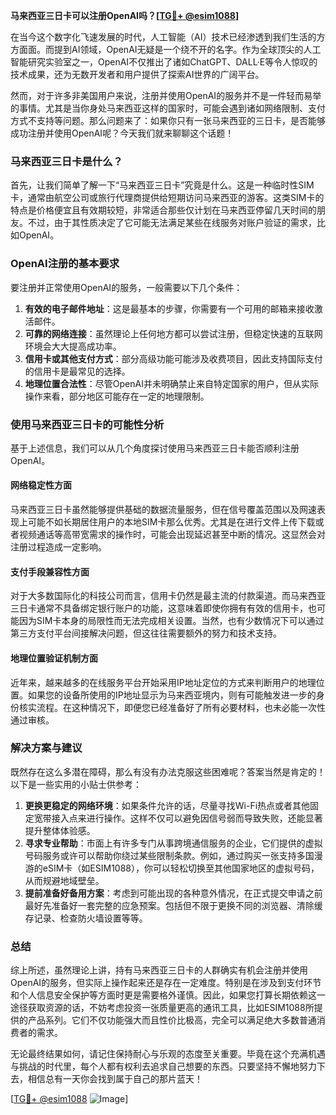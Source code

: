 **马来西亚三日卡可以注册OpenAI吗？[[TG💪+ @esim1088](https://t.me/s/esim1088)]**

在当今这个数字化飞速发展的时代，人工智能（AI）技术已经渗透到我们生活的方方面面。而提到AI领域，OpenAI无疑是一个绕不开的名字。作为全球顶尖的人工智能研究实验室之一，OpenAI不仅推出了诸如ChatGPT、DALL·E等令人惊叹的技术成果，还为无数开发者和用户提供了探索AI世界的广阔平台。

然而，对于许多非美国用户来说，注册并使用OpenAI的服务并不是一件轻而易举的事情。尤其是当你身处马来西亚这样的国家时，可能会遇到诸如网络限制、支付方式不支持等问题。那么问题来了：如果你只有一张马来西亚的三日卡，是否能够成功注册并使用OpenAI呢？今天我们就来聊聊这个话题！

### 马来西亚三日卡是什么？

首先，让我们简单了解一下“马来西亚三日卡”究竟是什么。这是一种临时性SIM卡，通常由航空公司或旅行代理商提供给短期访问马来西亚的游客。这类SIM卡的特点是价格便宜且有效期较短，非常适合那些仅计划在马来西亚停留几天时间的朋友。不过，由于其性质决定了它可能无法满足某些在线服务对账户验证的需求，比如OpenAI。

### OpenAI注册的基本要求

要注册并正常使用OpenAI的服务，一般需要以下几个条件：

1. **有效的电子邮件地址**：这是最基本的步骤，你需要有一个可用的邮箱来接收激活邮件。
2. **可靠的网络连接**：虽然理论上任何地方都可以尝试注册，但稳定快速的互联网环境会大大提高成功率。
3. **信用卡或其他支付方式**：部分高级功能可能涉及收费项目，因此支持国际支付的信用卡是最常见的选择。
4. **地理位置合法性**：尽管OpenAI并未明确禁止来自特定国家的用户，但从实际操作来看，部分地区可能存在一定的地理限制。

### 使用马来西亚三日卡的可能性分析

基于上述信息，我们可以从几个角度探讨使用马来西亚三日卡能否顺利注册OpenAI。

#### 网络稳定性方面

马来西亚三日卡虽然能够提供基础的数据流量服务，但在信号覆盖范围以及网速表现上可能不如长期居住用户的本地SIM卡那么优秀。尤其是在进行文件上传下载或者视频通话等高带宽需求的操作时，可能会出现延迟甚至中断的情况。这显然会对注册过程造成一定影响。

#### 支付手段兼容性方面

对于大多数国际化的科技公司而言，信用卡仍然是最主流的付款渠道。而马来西亚三日卡通常不具备绑定银行账户的功能，这意味着即使你拥有有效的信用卡，也可能因为SIM卡本身的局限性而无法完成相关设置。当然，也有少数情况下可以通过第三方支付平台间接解决问题，但这往往需要额外的努力和技术支持。

#### 地理位置验证机制方面

近年来，越来越多的在线服务平台开始采用IP地址定位的方式来判断用户的地理位置。如果您的设备所使用的IP地址显示为马来西亚境内，则有可能触发进一步的身份核实流程。在这种情况下，即便您已经准备好了所有必要材料，也未必能一次性通过审核。

### 解决方案与建议

既然存在这么多潜在障碍，那么有没有办法克服这些困难呢？答案当然是肯定的！以下是一些实用的小贴士供参考：

1. **更换更稳定的网络环境**：如果条件允许的话，尽量寻找Wi-Fi热点或者其他固定宽带接入点来进行操作。这样不仅可以避免因信号弱而导致失败，还能显著提升整体体验感。
2. **寻求专业帮助**：市面上有许多专门从事跨境通信服务的企业，它们提供的虚拟号码服务或许可以帮助你绕过某些限制条款。例如，通过购买一张支持多国漫游的eSIM卡（如ESIM1088），你可以轻松切换至其他国家地区的虚拟号码，从而规避地域壁垒。
3. **提前准备好备用方案**：考虑到可能出现的各种意外情况，在正式提交申请之前最好先准备好一套完整的应急预案。包括但不限于更换不同的浏览器、清除缓存记录、检查防火墙设置等等。

### 总结

综上所述，虽然理论上讲，持有马来西亚三日卡的人群确实有机会注册并使用OpenAI的服务，但实际上操作起来还是存在一定难度。特别是在涉及到支付环节和个人信息安全保护等方面时更是需要格外谨慎。因此，如果您打算长期依赖这一途径获取资源的话，不妨考虑投资一张质量更高的通讯工具，比如ESIM1088所提供的产品系列。它们不仅功能强大而且性价比极高，完全可以满足绝大多数普通消费者的需求。

无论最终结果如何，请记住保持耐心与乐观的态度至关重要。毕竟在这个充满机遇与挑战的时代里，每个人都有权利去追求自己想要的东西。只要坚持不懈地努力下去，相信总有一天你会找到属于自己的那片蓝天！

[[TG💪+ @esim1088](https://t.me/s/esim1088) ![Image](https://i.postimg.cc/4NQfJmqS/Snipaste-2025-05-13-00-14-12.png)]
